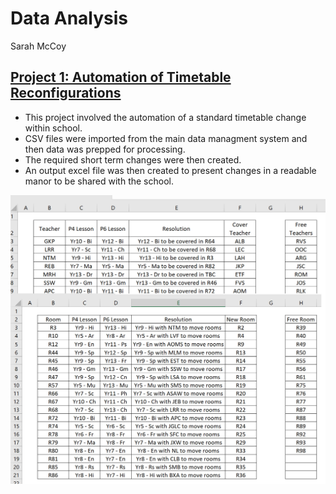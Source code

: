 # Data Analysis
Sarah McCoy

## [Project 1: Automation of Timetable Reconfigurations](https://github.com/slmccoy/timetable.git)
- This project involved the automation of a standard timetable change within school.
- CSV files were imported from the main data managment system and then data was prepped for processing.
- The required short term changes were then created.
- An output excel file was then created to present changes in a readable manor to be shared with the school.

![](https://github.com/slmccoy/Portfolio/blob/main/images/example_output.jpg)
